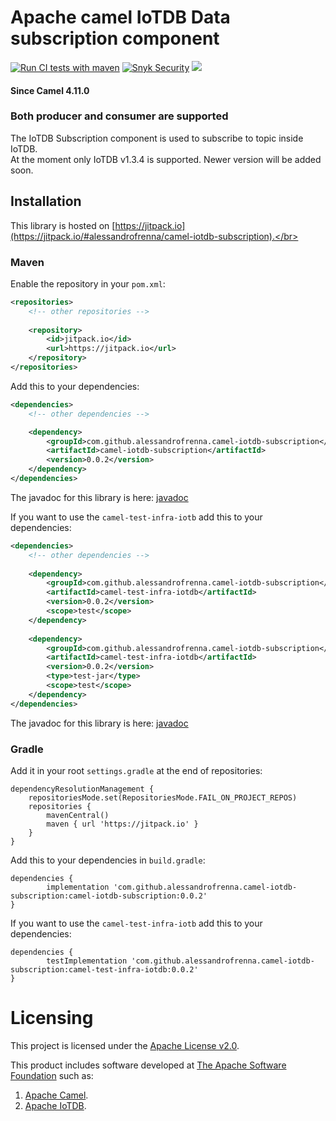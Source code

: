 # Apache camel IoTDB Data subscription component


[![Run CI tests with maven](https://github.com/alessandrofrenna/camel-iotdb-subscription/actions/workflows/ci.yml/badge.svg)](https://github.com/alessandrofrenna/camel-iotdb-subscription/actions/workflows/ci.yml) [![Snyk Security](https://github.com/alessandrofrenna/camel-iotdb-subscription/actions/workflows/snyk.yml/badge.svg)](https://github.com/alessandrofrenna/camel-iotdb-subscription/actions/workflows/snyk.yml) [![](https://jitpack.io/v/alessandrofrenna/camel-iotdb-subscription.svg)](https://jitpack.io/#alessandrofrenna/camel-iotdb-subscription) 

#### Since Camel 4.11.0
### Both producer and consumer are supported

The IoTDB Subscription component is used to subscribe to topic inside IoTDB.</br>
At the moment only IoTDB v1.3.4 is supported. Newer version will be added soon.

## Installation
This library is hosted on [https://jitpack.io](https://jitpack.io/#alessandrofrenna/camel-iotdb-subscription).</br>

### Maven

Enable the repository in your `pom.xml`:
```xml
<repositories>
    <!-- other repositories -->
    
    <repository>
        <id>jitpack.io</id>
        <url>https://jitpack.io</url>
    </repository>
</repositories>
```

Add this to your dependencies:
```xml
<dependencies>
    <!-- other dependencies -->

    <dependency>
        <groupId>com.github.alessandrofrenna.camel-iotdb-subscription</groupId>
        <artifactId>camel-iotdb-subscription</artifactId>
        <version>0.0.2</version>
    </dependency>
</dependencies>
```
The javadoc for this library is here: [javadoc](https://javadoc.jitpack.io/com/github/alessandrofrenna/camel-iotdb-subscription/camel-iotdb-subscription/0.0.2/javadoc/) 

If you want to use the `camel-test-infra-iotb` add this to your dependencies:
```xml
<dependencies>
    <!-- other dependencies -->
    
    <dependency>
        <groupId>com.github.alessandrofrenna.camel-iotdb-subscription</groupId>
        <artifactId>camel-test-infra-iotdb</artifactId>
        <version>0.0.2</version>
        <scope>test</scope>
    </dependency>
    
    <dependency>
        <groupId>com.github.alessandrofrenna.camel-iotdb-subscription</groupId>
        <artifactId>camel-test-infra-iotdb</artifactId>
        <version>0.0.2</version>
        <type>test-jar</type>
        <scope>test</scope>
    </dependency>
</dependencies>
```
The javadoc for this library is here: [javadoc](https://javadoc.jitpack.io/com/github/alessandrofrenna/camel-iotdb-subscription/camel-test-infra-iotdb/0.0.2/javadoc/)

### Gradle

Add it in your root `settings.gradle` at the end of repositories:
```
dependencyResolutionManagement {
    repositoriesMode.set(RepositoriesMode.FAIL_ON_PROJECT_REPOS)
    repositories {
        mavenCentral()
        maven { url 'https://jitpack.io' }
    }
}
```

Add this to your dependencies in `build.gradle`:
```
dependencies {
        implementation 'com.github.alessandrofrenna.camel-iotdb-subscription:camel-iotdb-subscription:0.0.2'
}
```

If you want to use the `camel-test-infra-iotb` add this to your dependencies:
```
dependencies {
        testImplementation 'com.github.alessandrofrenna.camel-iotdb-subscription:camel-test-infra-iotdb:0.0.2'
}
```


# Licensing
This project is licensed under the [Apache License v2.0](https://www.apache.org/licenses/LICENSE-2.0).

This product includes software developed at
[The Apache Software Foundation](https://www.apache.org/) such as:
1. [Apache Camel](https://camel.apache.org/).
2. [Apache IoTDB](https://iotdb.apache.org/).